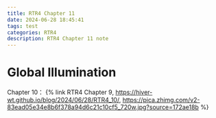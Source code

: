 ```yaml
---
title: RTR4 Chapter 11
date: 2024-06-28 18:45:41
tags: test
categories: RTR4
description: RTR4 Chapter 11 note
---
```

#  Global Illumination

Chapter 10：
{% link RTR4 Chapter 9, https://hiver-wt.github.io/blog/2024/06/28/RTR4_10/, https://pica.zhimg.com/v2-83ead05e34e8b6f378a94d6c21c10cf5_720w.jpg?source=172ae18b %}

